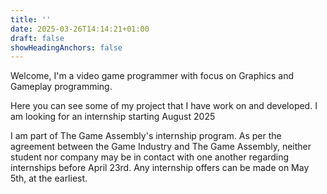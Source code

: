 ```yaml
---
title: ''
date: 2025-03-26T14:14:21+01:00
draft: false
showHeadingAnchors: false
---
```


Welcome, I'm a video game programmer with focus on Graphics and Gameplay programming. 

Here you can see some of my project that I have work on and developed. 
I am looking for an internship starting August 2025 

I am part of The Game Assembly's internship program. As per the agreement between the Game Industry and The Game Assembly,
neither student nor company may be in contact with one another regarding internships before April 23rd.
Any internship offers can be made on May 5th, at the earliest.
